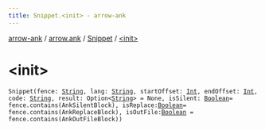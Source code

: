 ```yaml
---
title: Snippet.<init> - arrow-ank
---
```


[arrow-ank](../../index.html) / [arrow.ank](../index.html) / [Snippet](index.html) / [&lt;init&gt;](./-init-.html)

# &lt;init&gt;

`Snippet(fence: `[`String`](https://kotlinlang.org/api/latest/jvm/stdlib/kotlin/-string/index.html)`, lang: `[`String`](https://kotlinlang.org/api/latest/jvm/stdlib/kotlin/-string/index.html)`, startOffset: `[`Int`](https://kotlinlang.org/api/latest/jvm/stdlib/kotlin/-int/index.html)`, endOffset: `[`Int`](https://kotlinlang.org/api/latest/jvm/stdlib/kotlin/-int/index.html)`, code: `[`String`](https://kotlinlang.org/api/latest/jvm/stdlib/kotlin/-string/index.html)`, result: Option<`[`String`](https://kotlinlang.org/api/latest/jvm/stdlib/kotlin/-string/index.html)`> = None, isSilent: `[`Boolean`](https://kotlinlang.org/api/latest/jvm/stdlib/kotlin/-boolean/index.html)` = fence.contains(AnkSilentBlock), isReplace: `[`Boolean`](https://kotlinlang.org/api/latest/jvm/stdlib/kotlin/-boolean/index.html)` = fence.contains(AnkReplaceBlock), isOutFile: `[`Boolean`](https://kotlinlang.org/api/latest/jvm/stdlib/kotlin/-boolean/index.html)` = fence.contains(AnkOutFileBlock))`